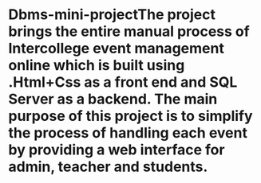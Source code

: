 # Dbms-mini-projectThe project brings the entire manual process of Intercollege event management online which is built using .Html+Css as a front end and SQL Server as a backend. The main purpose of this project is to simplify the process of handling each event by providing a web interface for admin, teacher and students.
